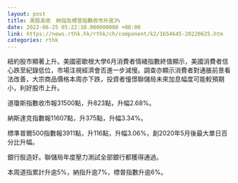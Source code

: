 ```yaml
---
layout: post
title: 美股高收　納指及標普指數收市升逾3%
date: 2022-06-25 05:22:10.000000000 +08:00
link: https://news.rthk.hk/rthk/ch/component/k2/1654645-20220625.htm
categories: rthk
---
```


紐約股市顯著上升。美國密歇根大學6月消費者情緒指數終值顯示，美國消費者信心跌至紀錄低位，市場注視經濟會否進一步減慢。調查亦顯示消費者對通脹前景看法改善，大宗商品價格本周亦下跌，投資者憧憬聯儲局未來加息幅度可能較預期小，利好股市上升。

道瓊斯指數收市報31500點，升823點，升幅2.68%。

納斯達克指數報11607點，升375點，升幅3.34%。

標準普爾500指數報3911點，升116點，升幅3.06%，創2020年5月後最大單日百分比升幅。

銀行股造好。聯儲局年度壓力測試全部銀行都獲得通過。

本周道指累計升逾5%，納指升逾7%，標普指數升逾6%。

